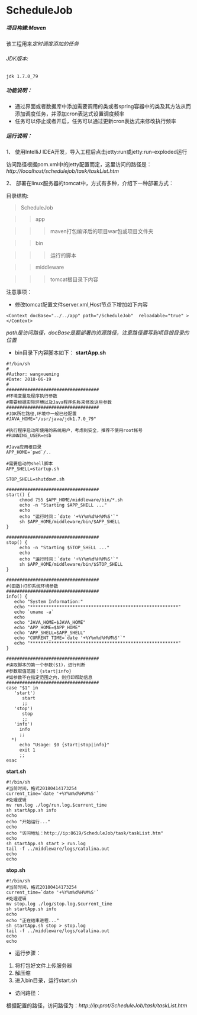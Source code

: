 # ScheduleJob

##### 项目构建:Maven

该工程用来*定时调度添加的任务*

###### JDK版本:

    jdk 1.7.0_79

##### 功能说明：
    
* 通过界面或者数据库中添加需要调用的类或者spring容器中的类及其方法从而添加调度任务，并添加cron表达式设置调度频率
* 任务可以停止或者开启，任务可以通过更新cron表达式来修改执行频率

##### 运行说明：

1、 使用IntelliJ IDEA开发，导入工程后点击jetty:run或jetty:run-exploded运行

访问路径根据pom.xml中的jetty配置而定，这里访问的路径是：_http://localhost/schedulejob/task/taskList.htm_

2、 部署在linux服务器的tomcat中，方式有多种，介绍下一种部署方式：

目录结构:

> ScheduleJob

>> app

>>> maven打包编译后的项目war包或项目文件夹

>> bin

>>> 运行的脚本

>> middleware

>>> tomcat根目录下内容

注意事项：

* 修改tomcat配置文件server.xml,Host节点下增加如下内容
```
<Context docBase="../../app" path="/ScheduleJob"  reloadable="true" ></Context>
```
_path是访问路径，docBase是要部署的资源路径，注意路径要写到项目根目录的位置_

* bin目录下内容脚本如下：
**startApp.sh**
```
#!/bin/sh
#
#Author: wangxueming
#Date: 2018-06-19
#
###################################
#环境变量及程序执行参数
#需要根据实际环境以及Java程序名称来修改这些参数
###################################
#JDK所在路径,环境中一般已经配置
#JAVA_HOME="/usr/java/jdk1.7.0_79"
 
#执行程序启动所使用的系统用户，考虑到安全，推荐不使用root帐号
#RUNNING_USER=esb
 
#Java应用根目录
APP_HOME=`pwd`/..

#需要启动的shell脚本
APP_SHELL=startup.sh

STOP_SHELL=shutdown.sh
 
###################################
start() {
     chmod 755 $APP_HOME/middleware/bin/*.sh
     echo -n "Starting $APP_SHELL ..."
     echo
     echo "运行时间：`date '+%Y%m%d%H%M%S'`"
     sh $APP_HOME/middleware/bin/$APP_SHELL
}
 
###################################
stop() {
     echo -n "Starting $STOP_SHELL ..."
     echo
     echo "运行时间：`date '+%Y%m%d%H%M%S'`"
     sh $APP_HOME/middleware/bin/$STOP_SHELL
}

###################################
#(函数)打印系统环境参数
###################################
info() {
   echo "System Information:"
   echo "********************************************************"
   echo `uname -a`
   echo
   echo "JAVA_HOME=$JAVA_HOME"
   echo "APP_HOME=$APP_HOME"
   echo "APP_SHELL=$APP_SHELL"
   echo "CURRENT_TIME=`date '+%Y%m%d%H%M%S'`"
   echo "********************************************************"
}
 
###################################
#读取脚本的第一个参数($1)，进行判断
#参数取值范围：{start|info}
#如参数不在指定范围之内，则打印帮助信息
###################################
case "$1" in
   'start')
      start
      ;;
   'stop')
      stop
      ;;
   'info')
     info
     ;;
  *)
     echo "Usage: $0 {start|stop|info}"
     exit 1
     ;;
esac

```
**start.sh**
```
#!/bin/sh
#当前时间，格式20180414173254
current_time=`date '+%Y%m%d%H%M%S'`
#处理逻辑
mv run.log ./log/run.log.$current_time
sh startApp.sh info
echo
echo "开始运行..."
echo
echo "访问地址：http://ip:8619/ScheduleJob/task/taskList.htm"
echo
sh startApp.sh start > run.log
tail -f ../middleware/logs/catalina.out
echo
echo

```
**stop.sh**
```
#!/bin/sh
#当前时间，格式20180414173254
current_time=`date '+%Y%m%d%H%M%S'`
#处理逻辑
mv stop.log ./log/stop.log.$current_time
sh startApp.sh info
echo
echo "正在结束进程..."
sh startApp.sh stop > stop.log
tail -f ../middleware/logs/catalina.out
echo
echo
```
* 运行步骤：

1. 将打包好文件上传服务器
2. 解压缩
3. 进入bin目录，运行start.sh

* 访问路径：

根据配置的路径，访问路径为：_http://ip:prot/ScheduleJob/task/taskList.htm_